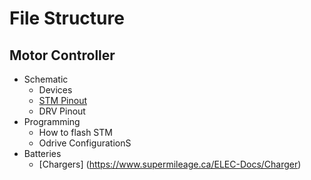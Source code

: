 # File Structure

## Motor Controller

- Schematic
  - Devices
  - [STM Pinout](https://www.supermileage.ca/ELEC-Docs/STM%20Pinout)
  - DRV Pinout  
- Programming
  - How to flash STM
  - Odrive ConfigurationS
- Batteries
  - [Chargers] (https://www.supermileage.ca/ELEC-Docs/Charger)
